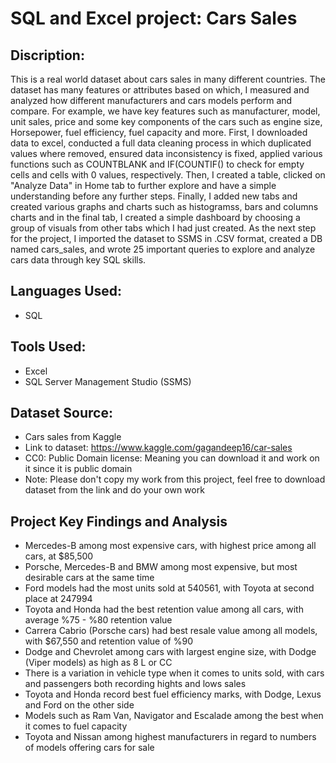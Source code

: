 # SQL and Excel project: Cars Sales

## Discription: 
This is a real world dataset about cars sales in many different countries. The dataset has many features or attributes based on which, I measured and analyzed how different manufacturers and cars models perform and compare. For example, we have key features such as manufacturer, model, unit sales, price and some key components of the cars such as engine size, Horsepower, fuel efficiency, fuel capacity and more. First, I downloaded data to excel, conducted a full data cleaning process in which duplicated values where removed, ensured data inconsistency is fixed, applied various functions such as COUNTBLANK and IF(COUNTIF() to check for empty cells and cells with 0 values, respectively. Then, I created a table, clicked on "Analyze Data" in Home tab to further explore and have a simple understanding before any further steps. Finally, I added new tabs and created various graphs and charts such as histogramss, bars and columns charts and in the final tab, I created a simple dashboard by choosing a group of visuals from other tabs which I had just created. As the next step for the project, I imported the dataset to SSMS in .CSV format, created a DB named cars_sales, and wrote 25 important queries to explore and analyze cars data through key SQL skills. 
## Languages Used: 
- SQL

## Tools Used: 
- Excel
- SQL Server Management Studio (SSMS)
##   Dataset Source: 
- Cars sales from Kaggle
- Link to dataset: https://www.kaggle.com/gagandeep16/car-sales
-  CC0: Public Domain license: Meaning you can download it and work on it since it is public domain
-  Note: Please don't copy my work from this project, feel free to download dataset from the link and do your own work

## Project Key Findings and Analysis 
- Mercedes-B among most expensive cars, with highest price among all cars, at $85,500
- Porsche, Mercedes-B and BMW among most expensive, but most desirable cars at the same time
- Ford models had the most units sold at 540561, with Toyota at second place at 247994
- Toyota and Honda had the best retention value among all cars, with average %75 - %80 retention value
- Carrera Cabrio (Porsche cars) had best resale value among all models, with $67,550 and retention value of %90
- Dodge and Chevrolet among cars with largest engine size, with Dodge (Viper models) as high as 8 L or CC
- There is a variation in vehicle type when it comes to units sold, with cars and passengers both recording hights and lows sales 
- Toyota and Honda record best fuel efficiency marks, with Dodge, Lexus and Ford on the other side
- Models such as Ram Van, Navigator and Escalade among the best when it comes to fuel capacity
- Toyota and Nissan among highest manufacturers in regard to numbers of models offering cars for sale 
